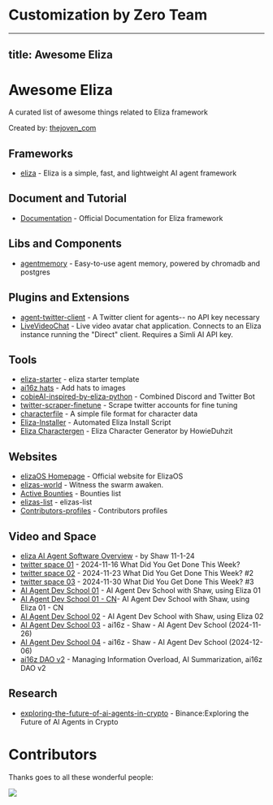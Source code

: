 # Customization by Zero Team

---
title: Awesome Eliza
---

# Awesome Eliza

A curated list of awesome things related to Eliza framework

Created by: [thejoven_com](https://x.com/thejoven_com)

## Frameworks

- [eliza](https://github.com/elizaos/eliza) - Eliza is a simple, fast, and lightweight AI agent framework

## Document and Tutorial

- [Documentation](https://elizaos.github.io/eliza/docs/intro) - Official Documentation for Eliza framework

## Libs and Components

- [agentmemory](https://github.com/elizaos/agentmemory) - Easy-to-use agent memory, powered by chromadb and postgres

## Plugins and Extensions

- [agent-twitter-client](https://github.com/elizaos/agent-twitter-client) - A Twitter client for agents-- no API key necessary
- [LiveVideoChat](https://github.com/elizaos/LiveVideoChat) - Live video avatar chat application. Connects to an Eliza instance running the "Direct" client. Requires a Simli AI API key.

## Tools

- [eliza-starter](https://github.com/elizaos/eliza-starter) - eliza starter template
- [ai16z hats](https://rubyfields.github.io/ai16z-hat/) - Add hats to images
- [cobieAI-inspired-by-eliza-python](https://github.com/pzeasy/CobieAI-inspired-by-eliza-python) - Combined Discord and Twitter Bot
- [twitter-scraper-finetune](https://github.com/elizaos/twitter-scraper-finetune) - Scrape twitter accounts for fine tuning
- [characterfile](https://github.com/elizaos/characterfile) - A simple file format for character data
- [Eliza-Installer](https://github.com/HowieDuhzit/Eliza-Installer) - Automated Eliza Install Script
- [Eliza Charactergen](https://elizagen.howieduhzit.best/) - Eliza Character Generator by HowieDuhzit

## Websites

- [elizaOS Homepage](https://elizaos.ai) - Official website for ElizaOS
- [elizas-world](https://github.com/elizaos/elizas-world) - Witness the swarm awaken.
- [Active Bounties](https://elizaos.github.io/website) - Bounties list
- [elizas-list](https://github.com/elizaos/elizas-list) - elizas-list
- [Contributors-profiles](https://elizaos.github.io/profiles/) - Contributors profiles

## Video and Space

- [eliza AI Agent Software Overview](https://www.youtube.com/watch?v=xmlsILjX23s) - by Shaw 11-1-24
- [twitter space 01](https://x.com/ai16zdao/status/1857495347179688235) - 2024-11-16 What Did You Get Done This Week?
- [twitter space 02](https://x.com/ai16zdao/status/1860092467997212710) - 2024-11-23 What Did You Get Done This Week? #2
- [twitter space 03](https://x.com/ai16zdao/status/1862609655509176778) - 2024-11-30 What Did You Get Done This Week? #3
- [AI Agent Dev School 01](https://www.youtube.com/watch?v=ArptLpQiKfI) - AI Agent Dev School with Shaw, using Eliza 01
- [AI Agent Dev School 01 - CN](https://www.youtube.com/watch?v=0CB_u6J9_Bo)- AI Agent Dev School with Shaw, using Eliza 01 - CN
- [AI Agent Dev School 02](https://www.youtube.com/watch?v=AC3h_KzLARo) - AI Agent Dev School with Shaw, using Eliza 02
- [AI Agent Dev School 03](https://www.youtube.com/watch?v=X1aFEOaGcYE) - ai16z - Shaw - AI Agent Dev School (2024-11-26)
- [AI Agent Dev School 04](https://www.youtube.com/watch?v=Y1DiqSVy4aU) - ai16z - Shaw - AI Agent Dev School (2024-12-06)
- [ai16z DAO v2](https://www.youtube.com/watch?v=-2PD3uk0Hz4) - Managing Information Overload, AI Summarization, ai16z DAO v2

## Research

- [exploring-the-future-of-ai-agents-in-crypto](https://www.binance.com/en/research/analysis/exploring-the-future-of-ai-agents-in-crypto) - Binance:Exploring the Future of AI Agents in Crypto

# Contributors

Thanks goes to all these wonderful people:

<a href="https://github.com/thejoven/awesome-eliza/graphs/contributors">
  <img src="https://contrib.rocks/image?repo=thejoven/awesome-eliza" />
</a>
